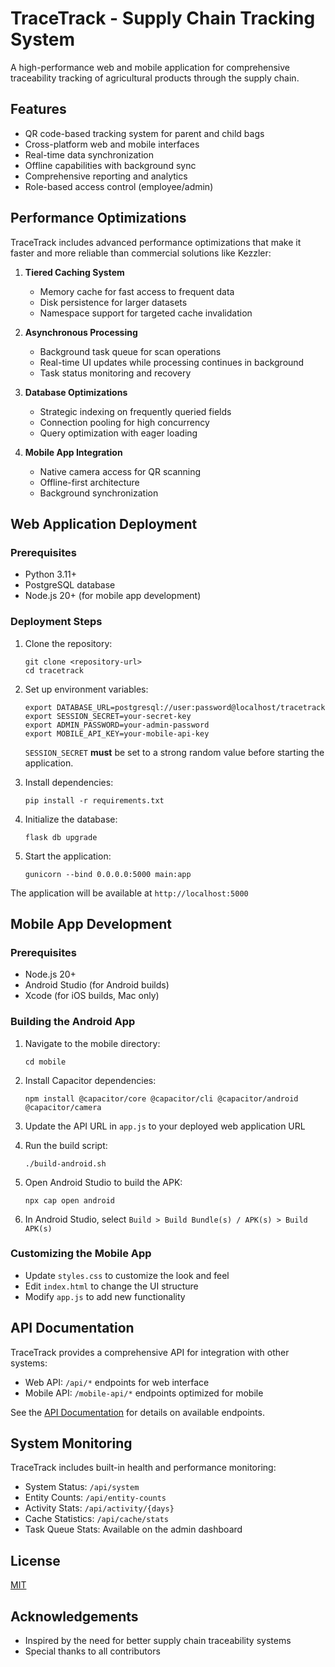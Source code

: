 # TraceTrack - Supply Chain Tracking System

A high-performance web and mobile application for comprehensive traceability tracking of agricultural products through the supply chain.

## Features

- QR code-based tracking system for parent and child bags
- Cross-platform web and mobile interfaces
- Real-time data synchronization
- Offline capabilities with background sync
- Comprehensive reporting and analytics
- Role-based access control (employee/admin)

## Performance Optimizations

TraceTrack includes advanced performance optimizations that make it faster and more reliable than commercial solutions like Kezzler:

1. **Tiered Caching System**
   - Memory cache for fast access to frequent data
   - Disk persistence for larger datasets
   - Namespace support for targeted cache invalidation

2. **Asynchronous Processing**
   - Background task queue for scan operations
   - Real-time UI updates while processing continues in background
   - Task status monitoring and recovery

3. **Database Optimizations**
   - Strategic indexing on frequently queried fields
   - Connection pooling for high concurrency
   - Query optimization with eager loading

4. **Mobile App Integration**
   - Native camera access for QR scanning
   - Offline-first architecture
   - Background synchronization

## Web Application Deployment

### Prerequisites

- Python 3.11+
- PostgreSQL database
- Node.js 20+ (for mobile app development)

### Deployment Steps

1. Clone the repository:
   ```
   git clone <repository-url>
   cd tracetrack
   ```

2. Set up environment variables:
   ```
   export DATABASE_URL=postgresql://user:password@localhost/tracetrack
   export SESSION_SECRET=your-secret-key
   export ADMIN_PASSWORD=your-admin-password
   export MOBILE_API_KEY=your-mobile-api-key
   ```
   `SESSION_SECRET` **must** be set to a strong random value before starting the application.

3. Install dependencies:
   ```
   pip install -r requirements.txt
   ```

4. Initialize the database:
   ```
   flask db upgrade
   ```

5. Start the application:
   ```
   gunicorn --bind 0.0.0.0:5000 main:app
   ```

The application will be available at `http://localhost:5000`

## Mobile App Development

### Prerequisites

- Node.js 20+
- Android Studio (for Android builds)
- Xcode (for iOS builds, Mac only)

### Building the Android App

1. Navigate to the mobile directory:
   ```
   cd mobile
   ```

2. Install Capacitor dependencies:
   ```
   npm install @capacitor/core @capacitor/cli @capacitor/android @capacitor/camera
   ```

3. Update the API URL in `app.js` to your deployed web application URL

4. Run the build script:
   ```
   ./build-android.sh
   ```

5. Open Android Studio to build the APK:
   ```
   npx cap open android
   ```

6. In Android Studio, select `Build > Build Bundle(s) / APK(s) > Build APK(s)`

### Customizing the Mobile App

- Update `styles.css` to customize the look and feel
- Edit `index.html` to change the UI structure
- Modify `app.js` to add new functionality

## API Documentation

TraceTrack provides a comprehensive API for integration with other systems:

- Web API: `/api/*` endpoints for web interface
- Mobile API: `/mobile-api/*` endpoints optimized for mobile

See the [API Documentation](docs/api.md) for details on available endpoints.

## System Monitoring

TraceTrack includes built-in health and performance monitoring:

- System Status: `/api/system`
- Entity Counts: `/api/entity-counts`
- Activity Stats: `/api/activity/{days}`
- Cache Statistics: `/api/cache/stats`
- Task Queue Stats: Available on the admin dashboard

## License

[MIT](LICENSE)

## Acknowledgements

- Inspired by the need for better supply chain traceability systems
- Special thanks to all contributors

